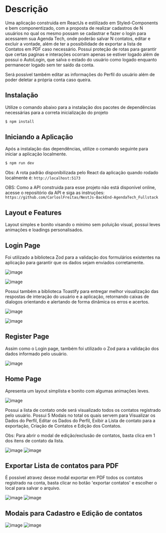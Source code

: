 # Descrição
Uma aplicação construida em ReactJs e estilizado em Styled-Components e bem componentizado, com a proposta de realizar cadastros de N usuários no qual os mesmo possam se cadastrar e fazer o login para acessarem sua Agenda Tech, onde poderão salvar N contatos, editar e excluir a vontade, além de ter a possibilidade de exportar a lista de Contatos em PDF caso necessário. Possui proteção de rotas para garantir que certas paginas e interações ocorram apenas se estiver logado além de possui o AutoLogin, que salva o estado do usuário como logado enquanto permanecer logado sem ter saido da conta.

Será possível também editar as informações do Perfil do usuário além de poder deletar a própria conta caso queira.

## Instalação
Utilize o comando abaixo para a instalação dos pacotes de dependências necessárias para a correta inicialização do projeto
```bash
$ npm install
```

## Iniciando a Aplicação
Após a instalação das dependências, utilize o comando seguinte para iniciar a aplicação localmente.
```bash
$ npm run dev
```
Obs: A rota padrão disponibilizada pelo React da aplicação quando rodado localmente é: `http://localhost:5173`

OBS: Como a API construida para esse projeto não está disponível online, acesse o repositório da API e siga as instruções: ```https://github.com/CarloslFreitas/NestJs-BackEnd-AgendaTech_Fullstack```

## Layout e Features
Layout simples e bonito visando o minimo sem poluição visual, possui leves animações e loadings personalisados.


## Login Page
Foi utilizado a biblioteca Zod para a validação dos formulários existentes na aplicação para garantir que os dados sejam enviados corretamente.

![image](https://github.com/Kenzie-Academy-Brasil-Developers/M6-Fullstack-Tech_frontend_CarloslFreitas/assets/37638947/047d5cdb-f7ac-424c-a7a4-f6532fcabff0)

![image](https://github.com/Kenzie-Academy-Brasil-Developers/M6-Fullstack-Tech_frontend_CarloslFreitas/assets/37638947/755c39f4-c5e5-401f-a4e1-23df48a59c91)

Possui também a biblioteca Toastify para entregar melhor visualização das respostas de interação do usuário e a aplicação, retornando caixas de dialogos orientando e alertando de forma dinâmica os erros e acertos.

![image](https://github.com/Kenzie-Academy-Brasil-Developers/M6-Fullstack-Tech_frontend_CarloslFreitas/assets/37638947/fe7a5409-3c8b-44b9-8021-dca883ad8746)

![image](https://github.com/Kenzie-Academy-Brasil-Developers/M6-Fullstack-Tech_frontend_CarloslFreitas/assets/37638947/8e309861-8713-4316-a14f-8a7d5285701c)

## Register Page
Assim como o Login page, também foi utilizado o Zod para a validação dos dados informado pelo usuário.

![image](https://github.com/Kenzie-Academy-Brasil-Developers/M6-Fullstack-Tech_frontend_CarloslFreitas/assets/37638947/a9c01d5d-bea2-401b-9cba-a26720f588d7)

## Home Page
Apresenta um layout simplista e bonito com algumas animações leves. 

![image](https://github.com/Kenzie-Academy-Brasil-Developers/M6-Fullstack-Tech_frontend_CarloslFreitas/assets/37638947/7a1c29e1-7837-430b-ade2-749f706fde3f)

Possui a lista de contato onde será visualizado todos os contatos registrado pelo usuário. Possui 5 Modais no total os quais servem para Visualizar os Dados do Perfil, Editar os Dados do Perfil, Exibir a Lista de contato para a exportação, Criação de Contatos e Edição dos Contatos.

Obs: Para abrir o modal de edição/exclusão de contatos, basta clica em 1 dos itens de contato da lista.

![image](https://github.com/Kenzie-Academy-Brasil-Developers/M6-Fullstack-Tech_frontend_CarloslFreitas/assets/37638947/80608a23-9c05-4bda-a65c-2a7f57a8ef3b)
![image](https://github.com/Kenzie-Academy-Brasil-Developers/M6-Fullstack-Tech_frontend_CarloslFreitas/assets/37638947/495edf47-f15c-4e7a-affb-187b73770ae9)

## Exportar Lista de contatos para PDF
É possível atravez desse modal exportar em PDF todos os contatos registrado na conta, basta clicar no botão 'exportar contatos' e escolher o local para salvar o arquivo.

![image](https://github.com/Kenzie-Academy-Brasil-Developers/M6-Fullstack-Tech_frontend_CarloslFreitas/assets/37638947/a4d4ebcc-20af-43f5-980c-d70b2867c8fb)
![image](https://github.com/Kenzie-Academy-Brasil-Developers/M6-Fullstack-Tech_frontend_CarloslFreitas/assets/37638947/bfd0ee67-1762-43b5-ba87-af21fc4e5716)

## Modais para Cadastro e Edição de contatos
![image](https://github.com/Kenzie-Academy-Brasil-Developers/M6-Fullstack-Tech_frontend_CarloslFreitas/assets/37638947/5f824321-cbf4-48e5-9ef2-8a8a3c609810)
![image](https://github.com/Kenzie-Academy-Brasil-Developers/M6-Fullstack-Tech_frontend_CarloslFreitas/assets/37638947/8ced3c22-5115-48bd-9ee8-202bab8c9cc2)







